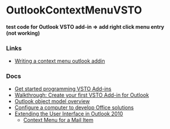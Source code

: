 # OutlookContextMenuVSTO
#### test code for Outlook VSTO add-in => add right click menu entry </br> (not working)

### Links
* [Writing a context menu outlook addin](https://bobnoordam.nl/csharp/writing-a-context-menu-outlook-addin/)
### Docs
* [Get started programming VSTO Add-ins](https://docs.microsoft.com/en-us/visualstudio/vsto/getting-started-programming-vsto-add-ins?view=vs-2022)
* [Walkthrough: Create your first VSTO Add-in for Outlook](https://docs.microsoft.com/en-us/visualstudio/vsto/walkthrough-creating-your-first-vsto-add-in-for-outlook?view=vs-2022&tabs=csharp)
* [Outlook object model overview](https://docs.microsoft.com/en-us/visualstudio/vsto/outlook-object-model-overview?view=vs-2019)
* [Configure a computer to develop Office solutions](https://docs.microsoft.com/en-us/visualstudio/vsto/configuring-a-computer-to-develop-office-solutions?view=vs-2019)
* [Extending the User Interface in Outlook 2010](https://docs.microsoft.com/en-us/previous-versions/office/developer/office-2010/ee692172(v=office.14)?redirectedfrom=MSDN)
  * [Context Menu for a Mail Item](https://docs.microsoft.com/en-us/previous-versions/office/developer/office-2010/ee692172(v=office.14)?redirectedfrom=MSDN#context-menu-for-a-mail-item)



